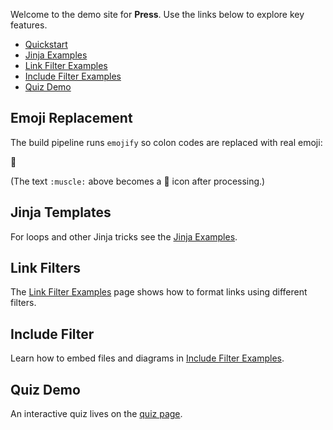 Welcome to the demo site for **Press**. Use the links below to explore key features.

- [Quickstart](quickstart.md)
- [Jinja Examples](examples/jinja.md)
- [Link Filter Examples](examples/link-filters.md)
- [Include Filter Examples](examples/include-filter.md)
- [Quiz Demo](quiz/index.md)

## Emoji Replacement

The build pipeline runs `emojify` so colon codes are replaced with real emoji:

:muscle:

(The text `:muscle:` above becomes a 💪 icon after processing.)

## Jinja Templates

For loops and other Jinja tricks see the [Jinja Examples](examples/jinja.md).

## Link Filters

The [Link Filter Examples](examples/link-filters.md) page shows how to format links using different filters.

## Include Filter

Learn how to embed files and diagrams in [Include Filter Examples](examples/include-filter.md).

## Quiz Demo

An interactive quiz lives on the [quiz page](quiz/index.md).
